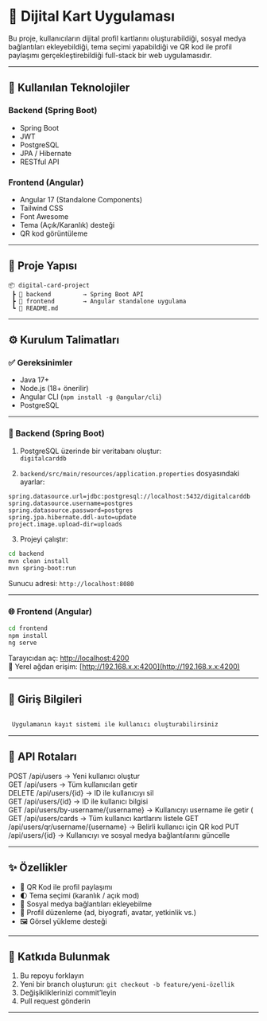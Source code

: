 # 📇 Dijital Kart Uygulaması

Bu proje, kullanıcıların dijital profil kartlarını oluşturabildiği, sosyal medya bağlantıları ekleyebildiği, tema seçimi yapabildiği ve QR kod ile profil paylaşımı gerçekleştirebildiği full-stack bir web uygulamasıdır.

---

## 🧰 Kullanılan Teknolojiler

### Backend (Spring Boot)
- Spring Boot
- JWT 
- PostgreSQL
- JPA / Hibernate
- RESTful API


### Frontend (Angular)
- Angular 17 (Standalone Components)
- Tailwind CSS
- Font Awesome
- Tema (Açık/Karanlık) desteği
- QR kod görüntüleme

---

## 📁 Proje Yapısı

```
📦 digital-card-project
 ┣ 📁 backend         → Spring Boot API
 ┣ 📁 frontend        → Angular standalone uygulama
 ┗ 📄 README.md
```

---

## ⚙️ Kurulum Talimatları

### ✅ Gereksinimler

- Java 17+
- Node.js (18+ önerilir)
- Angular CLI (`npm install -g @angular/cli`)
- PostgreSQL

---

### 🔧 Backend (Spring Boot)

1. PostgreSQL üzerinde bir veritabanı oluştur:  
   `digitalcarddb`

2. `backend/src/main/resources/application.properties` dosyasındaki ayarlar:

```properties
spring.datasource.url=jdbc:postgresql://localhost:5432/digitalcarddb
spring.datasource.username=postgres
spring.datasource.password=postgres
spring.jpa.hibernate.ddl-auto=update
project.image.upload-dir=uploads
```

3. Projeyi çalıştır:

```bash
cd backend
mvn clean install
mvn spring-boot:run
```

Sunucu adresi: `http://localhost:8080`

---

### 🌐 Frontend (Angular)

```bash
cd frontend
npm install
ng serve
```

Tarayıcıdan aç: [http://localhost:4200](http://localhost:4200)  
📡 Yerel ağdan erişim: [http://192.168.x.x:4200](http://192.168.x.x:4200)

---

## 🔐 Giriş Bilgileri

```txt

 Uygulamanın kayıt sistemi ile kullanıcı oluşturabilirsiniz
```

---

## 📡 API Rotaları 



POST   /api/users                        → Yeni kullanıcı oluştur  
GET    /api/users                        → Tüm kullanıcıları getir  
DELETE /api/users/{id}                  → ID ile kullanıcıyı sil  
GET    /api/users/{id}                  → ID ile kullanıcı bilgisi  
GET    /api/users/by-username/{username} → Kullanıcıyı username ile getir (
GET    /api/users/cards                 → Tüm kullanıcı kartlarını listele 
GET    /api/users/qr/username/{username} → Belirli kullanıcı için QR kod 
PUT    /api/users/{id}                  → Kullanıcıyı ve sosyal medya bağlantılarını güncelle  


---

## ✨ Özellikler

- 📱 QR Kod ile profil paylaşımı
- 🌓 Tema seçimi (karanlık / açık mod)
- 🔗 Sosyal medya bağlantıları ekleyebilme
- 📝 Profil düzenleme (ad, biyografi, avatar, yetkinlik vs.)
- 🖼️ Görsel yükleme desteği



---

## 🤝 Katkıda Bulunmak

1. Bu repoyu forklayın  
2. Yeni bir branch oluşturun: `git checkout -b feature/yeni-özellik`  
3. Değişikliklerinizi commit’leyin  
4. Pull request gönderin  

---


